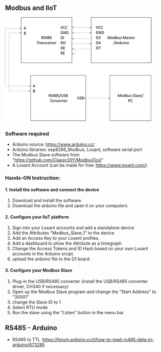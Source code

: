 ## Modbus and IIoT
![Alt text](https://github.com/iiotntust/1121modbus/blob/main/Modbus_IIoT/New%20Bitmap%20Image.jpg)
### Software required
* Arduino source: https://www.arduino.cc/
* Arduino libraries: esp8266_Modbus, Losant, software serial port
* The Modbus Slave software from "https://github.com/ClassicDIY/ModbusTool"
* A Losant Account (can be made for free: https://www.losant.com/)

### Hands-ON Instruction: 

#### 1. Install the software and connect the device
1. Download and install the software.
2. Download the arduino file and open it on your computers

#### 2. Configure your IIoT platform
1. Sign into your Losant accounts and add a standalone device
2. Add the Attributes "Modbus_Slave_1" to the device
3. Add an Access Key to your Losent profiles.
4. Add a dashboard to show the Attribute as a timegraph
5. Change the Access Tokens and ID Hash based on your own Losant accounts in the Arduino srcipt.
6. upload the arduino file to the D1 board

#### 3. Configure your Modbus Slave
 1. Plug-in the USB/RS485 converter (install the USB/RS485 converter driver, CH340 if necessary)
 2. Open up the Modbus Slave program and change the "Start Address" to "30001"
 3. change the Slave ID to 1
 4. Select RTU mode
 5. Run the slave using the "Listen" button in the menu bar.

## RS485 - Arduino
- RS485 to TTL :https://forum.arduino.cc/t/how-to-read-rs485-data-in-arduino/673285

  
   
